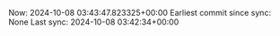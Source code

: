 Now: 2024-10-08 03:43:47.823325+00:00 Earliest commit since sync: None Last sync: 2024-10-08 03:42:34+00:00
